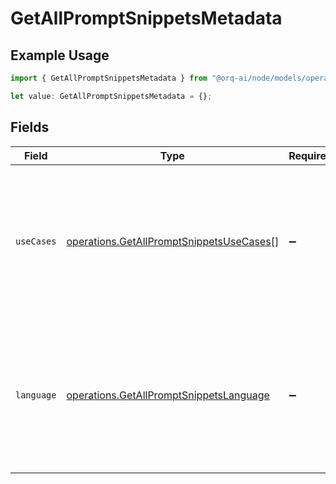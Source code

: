 # GetAllPromptSnippetsMetadata

## Example Usage

```typescript
import { GetAllPromptSnippetsMetadata } from "@orq-ai/node/models/operations";

let value: GetAllPromptSnippetsMetadata = {};
```

## Fields

| Field                                                                                                                     | Type                                                                                                                      | Required                                                                                                                  | Description                                                                                                               |
| ------------------------------------------------------------------------------------------------------------------------- | ------------------------------------------------------------------------------------------------------------------------- | ------------------------------------------------------------------------------------------------------------------------- | ------------------------------------------------------------------------------------------------------------------------- |
| `useCases`                                                                                                                | [operations.GetAllPromptSnippetsUseCases](../../models/operations/getallpromptsnippetsusecases.md)[]                      | :heavy_minus_sign:                                                                                                        | A list of use cases that the prompt is meant to be used for. Use this field to categorize the prompt for your own purpose |
| `language`                                                                                                                | [operations.GetAllPromptSnippetsLanguage](../../models/operations/getallpromptsnippetslanguage.md)                        | :heavy_minus_sign:                                                                                                        | The language that the prompt is written in. Use this field to categorize the prompt for your own purpose                  |